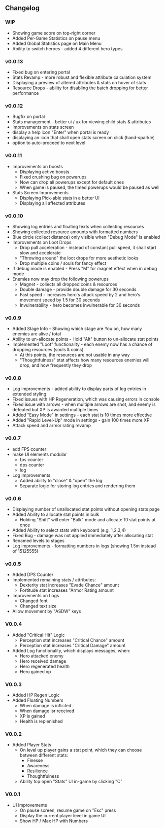 ## Changelog

### WIP

- Showing game score on top-right corner
- Added Per-Game Statistics on pause menu
- Added Global Statistics page on Main Menu
- Ability to switch heroes - added 4 different hero types

### v0.0.13

- Fixed bug on entering portal
- Stats Revamp - more robust and flexible attribute calculation system
- Displaying a preview of altered attributes & stats on hover of stats
- Resource Drops - ability for disabling the batch dropping for better performance

### v0.0.12

- Bugfix on portal
- Stats management - better ui / ux for viewing child stats & attributes
- Improvements on stats screen
- display a help icon "Enter" when portal is ready
- displaying an icon that shall open stats screen on click (hand-sparkle)
- option to auto-proceed to next level

### v0.0.11

- Improvements on boosts
  - Displaying active boosts
  - Fixed crushing bug on powerups
  - Now can drop all powerups except for default ones
  - When game is paused, the timed powerups would be paused as well
- Stats Screen Improvements
  - Displaying Pick-able stats in a better UI
  - Displaying all affected attributes

### v0.0.10

- Showing log entries and floating texts when collecting resources
- Showing collected resource amounts with formatted numbers
- Blue circle (collect distance) only visible when "Debug Mode" is enabled
- Improvements on Loot Drops
  - Drop pull acceleration - instead of constant pull speed, it shall start slow and accelerate
  - "Throwing around" the loot drops for more aesthetic looks
  - Drop multiple coins / souls for fancy effect
- If debug mode is enabled - Press "M" for magnet effect when in debug mode
- Enemies now may drop the following powerups
  - Magnet - collects all dropped coins & resources
  - Double damage - provide double damage for 30 seconds
  - Fast speed - increases hero's attack speed by 2 and hero's movement speed by 1.5 for 30 seconds
  - Invulnerability - hero becomes invulnerable for 30 seconds

### v0.0.9

- Added Stage Info - Showing which stage are You on, how many enemies are alive / total
- Ability to un-allocate points - Hold "Alt" button to un-allocate stat points
- Implemented "Loot" functionality - each enemy now has a chance of dropping resources (souls & coins)
  - At this points, the resources are not usable in any way
  - "Thoughtfulness" stat affects how many resources enemies will drop, and how frequently they drop

### v0.0.8

- Log improvements - added ability to display parts of log entries in extended styling
- Fixed issues with HP Regeneration, which was causing errors in console
- Fixed issue with arrows - when multiple arrows are shot, and enemy is defeated but XP is awarded multiple times
- Added "Easy Mode" in settings - each stat is 10 times more effective
- Added "Rapid Level-Up" mode in settings - gain 100 times more XP
- Attack speed and armor rating revamp

### v0.0.7

- add FPS counter
- make UI elements modular
  - fps counter
  - dps counter
  - log
- Log Improvements
  - Added ability to "close" & "open" the log
  - Separate logic for storing log entries and rendering them

### v0.0.6

- Displaying number of unallocated stat points without opening stats page
- Added Ability to allocate stat points in bulk
  - Holding "Shift" will enter "Bulk" mode and allocate 10 stat points at once
- Added Ability to select stats with keyboard (e.g. 1,2,3,4)
- Fixed Bug - damage was not applied immediately after allocating stat
- Renamed levels to stages
- Log improvements - formatting numbers in logs (showing 1.5m instead of 15125555)

### v0.0.5

- Added DPS Counter
- Implemented remaining stats / attributes:
  - Dexterity stat increases "Evade Chance" amount
  - Fortitude stat increases "Armor Rating amount
- Improvements on Logs
  - Changed font
  - Changed text size
- Allow movement by "ASDW" keys

### V0.0.4

- Added "Critical Hit" Logic
  - Perception stat increases "Critical Chance" amount
  - Perception stat increases "Critical Damage" amount
- Added Log functionality, which displays messages, when:
  - Hero attacked enemy
  - Hero received damage
  - Hero regenerated health
  - Hero gained xp

### V0.0.3

- Added HP Regen Logic
- Added Floating Numbers
  - When damage is inflicted
  - When damage isr received
  - XP is gained
  - Health is replenished

### V0.0.2

- Added Player Stats
  - On level up player gains a stat point, which they can choose between different stats:
    - Finesse
    - Awareness
    - Resilience
    - Thoughtfulness
  - Ability top open "Stats" UI in-game by clicking "C"

### V0.0.1

- UI Improvements
  - On pause screen, resume game on "Esc" press
  - Display the current player level in game UI
  - Show HP / Max HP with Numbers
